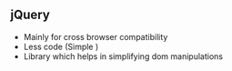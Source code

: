 ## jQuery

- Mainly for cross browser compatibility 
- Less code (Simple )
- Library which helps in simplifying dom manipulations